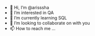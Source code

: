 - 👋 Hi, I’m @arisssha
- 👀 I’m interested in QA
- 🌱 I’m currently learning SQL
- 💞️ I’m looking to collaborate on with you
- 📫 How to reach me ...

<!---
arisssha/arisssha is a ✨ special ✨ repository because its `README.md` (this file) appears on your GitHub profile.
You can click the Preview link to take a look at your changes.
--->
